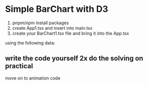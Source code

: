 # Simple BarChart with D3

1. pnpm/npm install packages
2. create App1.tsx and insert into main.tsx
3. create your BarChart1.tsx file and bring it into the App.tsx

using the following data:

write the code yourself 2x
do the solving on practical
-
move on to animation code